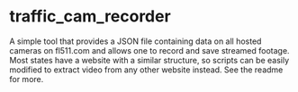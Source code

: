# traffic_cam_recorder
A simple tool that provides a JSON file containing data on all hosted cameras on fl511.com and allows one to record and save streamed footage. Most states have a website with a similar structure, so scripts can be easily modified to extract video from any other website instead. See the readme for more. 
